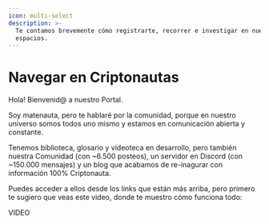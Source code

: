 ```yaml
---
icon: multi-select
description: >-
  Te contamos brevemente cómo registrarte, recorrer e investigar en nuestros
  espacios.
---
```


# Navegar en Criptonautas

Hola! Bienvenid@ a nuestro Portal.

Soy matenauta, pero te hablaré por la comunidad, porque en nuestro universo somos todos uno mismo y estamos en comunicación abierta y constante.

Tenemos biblioteca, glosario y videoteca en desarrollo, pero también nuestra Comunidad (con \~6.500 posteos), un servidor en Discord (con \~150.000 mensajes) y un blog que acabamos de re-inagurar con información 100% Criptonauta.

Puedes acceder a ellos desde los links que están más arriba, pero primero te sugiero que veas este video, donde te muestro cómo funciona todo:

VIDEO

